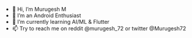 - 👋 Hi, I’m Murugesh M
- 👀 I’m an Android Enthusiast
- 🌱 I’m currently learning AI/ML & Flutter 
- 📫 Try to reach me on reddit @murugesh_72 or twitter @Murugesh72

<!---
Murugesh72/Murugesh72 is a ✨ special ✨ repository because its `README.md` (this file) appears on your GitHub profile.
You can click the Preview link to take a look at your changes.
--->
